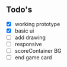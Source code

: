 ## Todo's
- [x] working prototype
- [x] basic ui
- [ ] add drawing
- [ ] responsive
- [ ] scoreContainer BG
- [ ] end game card